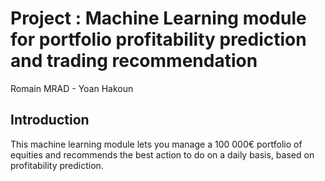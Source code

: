 # Project : Machine Learning module for portfolio profitability prediction and trading recommendation
Romain MRAD - Yoan Hakoun 

## Introduction

This machine learning module lets you manage a 100 000€ portfolio
of equities and recommends the best action to do on a daily basis, based on 
 profitability prediction.
